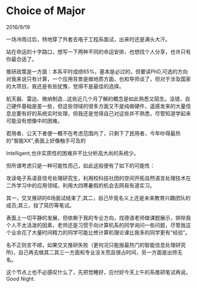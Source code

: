﻿# Choice of Major
2016/9/19

一场冷雨过后，特地穿了外套去电子工程系面试，出来时还是满头大汗。

站在命运的十字路口，想写一下两种不同的命运安排，也想找个人分享，也许只有你最合适了。

推研政策是一方面：本系平时成绩65%，基本是必过的，但要读PhD,可选的方向对我来说只有计算，一个应用背景是做地质方面，也和导师谈了，但对于涉及国家的大项目，我还是有些犹豫，觉得不是最佳的选择。

航天器、雷达、微纳制造...这些近几个月了解的概念是如此熟悉又陌生。没错，自己硬件基础是差一些，但这些领域的很多方面又不是纯做硬件，遥感发来的大量信息总要有好的系统实时处理，但我还是觉得自己对这些并不熟悉，尽管知道学起来可能没有想像中的困难。

君用者、公天下者便一概不在考虑范围内了，只剩下了民用者，今年吵得最热的"智能XX",表面上好像触手可及的

Intelligent,也许实质性的困难并不比分析高大尚的系统少。

但所谓考虑只是一种可能性而己，如此这般便有了如下的可能性：

攻读电子系语音信号处理研究生，利用校科技社团的空间开拓自然语言处理技术在二外学习中的应用领域，利用大四寒暑假的机会去网易有道实习。

其一，交叉推研的6场面试结束了;其二，自己毕竟名义上还是未来教育兴趣团队的成员;其三，投了简历等笔试。

表面上一切平静的发展，但依赖于我的专业方向，找德语老师做课题展示，排除我个人不太活泼的因素，老师还是习惯于向计算机系的同学询问一些问题，尽管我这个业余花了大量时间精力的同学可能比修计算机理论课比我多的同学更有“经验”。

名不正则言不顺，如果交叉推研失败（更何况只能报最热门的智能信息处理研究所)，自己再去做其二其三一方面和专业没关而且很占时间，另一方面是出师无名。

这个节点上也不必感叹什么了，先把觉睡好，应付好今天上午的系推研笔试再说。Good Night.
